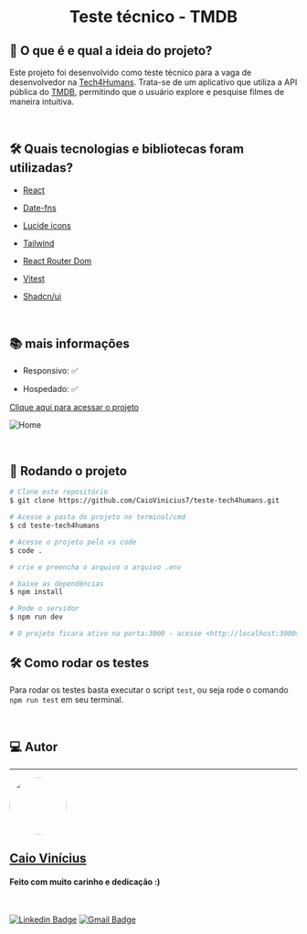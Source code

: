 <h1 align="center"> 
	Teste técnico - TMDB
</h1>

## 💭 O que é e qual a ideia do projeto?

Este projeto foi desenvolvido como teste técnico para a vaga de desenvolvedor na [Tech4Humans](https://www.tech4h.com.br/). Trata-se de um aplicativo que utiliza a API pública do [TMDB](https://www.themoviedb.org/?language=pt-BR), permitindo que o usuário explore e pesquise filmes de maneira intuitiva.

<br>

## 🛠 Quais tecnologias e bibliotecas foram utilizadas?

- [React](https://pt-br.reactjs.org/)

- [Date-fns](https://date-fns.org/)

- [Lucide icons](https://lucide.dev/icons/)

- [Tailwind](https://tailwindcss.com/vitejs.dev/)

- [React Router Dom](https://reactrouter.com/en/main)

- [Vitest](https://vitest.dev/)

- [Shadcn/ui](https://vitest.dev/)

<br>

## 📚 mais informações

- Responsivo: ✅

- Hospedado: ✅

[Clique aqui para acessar o projeto](https://teste-tech4humans.vercel.app)

![Home](https://i.imgur.com/tFVxj3J.png)

<br>

## 🎲 Rodando o projeto

```bash
# Clone este repositório
$ git clone https://github.com/CaioVinicius7/teste-tech4humans.git

# Acesse a pasta do projeto no terminal/cmd
$ cd teste-tech4humans

# Acesse o projeto pelo vs code
$ code .

# crie e preencha o arquivo o arquivo .env

# baixe as dependências
$ npm install

# Rode o servidor
$ npm run dev

# O projeto ficara ativo na porta:3000 - acesse <http://localhost:3000>
```

## 🛠 Como rodar os testes

Para rodar os testes basta executar o script `test`, ou seja rode o comando `npm run test` em seu terminal.

<br>

## 💻 Autor

---

<a href="https://www.linkedin.com/in/caio-vin%C3%ADcius-87a761200/">
 <img style="border-radius: 50%;" src="https://avatars.githubusercontent.com/u/62827681?s=400&u=f0b18831e6690a901f956d637933b9ee2dca3104&v=4" width="100px;" alt=""/>
 <br>
 <h2><b>Caio Vinícius</b></h2></a>

<h4> Feito com muito carinho e dedicação :) </h4>

<br>

[![Linkedin Badge](https://img.shields.io/badge/-caio%20vinícius-blue?style=flat-square&logo=Linkedin&logoColor=white&link=https://www.linkedin.com/in/tgmarinho/)](https://www.linkedin.com/in/caio-vin%C3%ADcius-87a761200/)
[![Gmail Badge](https://img.shields.io/badge/-caio1525pereira@gmail.com-c14438?style=flat-square&logo=Gmail&logoColor=white&link=mailto:caio1525pereira@gmail.com)](mailto:caio1525pereira@gmail.com)
